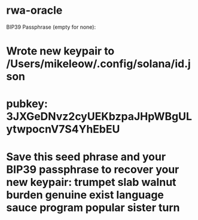 # rwa-oracle

BIP39 Passphrase (empty for none): 

Wrote new keypair to /Users/mikeleow/.config/solana/id.json
===================================================================================
pubkey: 3JXGeDNvz2cyUEKbzpaJHpWBgULytwpocnV7S4YhEbEU
===================================================================================
Save this seed phrase and your BIP39 passphrase to recover your new keypair:
trumpet slab walnut burden genuine exist language sauce program popular sister turn
===================================================================================

